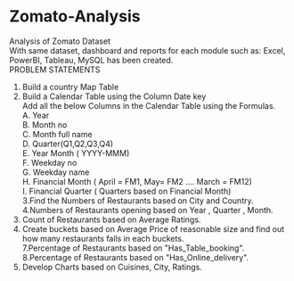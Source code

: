 # Zomato-Analysis
Analysis of Zomato Dataset <br/>
With same dataset, dashboard and reports for each module such as: Excel, PowerBI, Tableau, MySQL has been created. <br/>
PROBLEM STATEMENTS <br/>
1. Build a country Map Table <br/>
2. Build a Calendar Table using the Column Date key <br/>
  Add all the below Columns in the Calendar Table using the Formulas.<br/>
   A. Year<br/>
   B. Month no<br/>
   C. Month full name<br/>
   D. Quarter(Q1,Q2,Q3,Q4)<br/>
   E. Year Month ( YYYY-MMM)<br/>
   F. Weekday no<br/>
   G. Weekday name<br/>
   H. Financial Month ( April = FM1, May= FM2  …. March = FM12)<br/>
   I. Financial Quarter ( Quarters based on Financial Month)<br/>
3.Find the Numbers of Restaurants based on City and Country. <br/>
4.Numbers of Restaurants opening based on Year , Quarter , Month.<br/>
5. Count of Restaurants based on Average Ratings.<br/>
6. Create buckets based on Average Price of reasonable size and find out how many restaurants falls in each buckets.<br/>
7.Percentage of Restaurants based on "Has_Table_booking".<br/>
8.Percentage of Restaurants based on "Has_Online_delivery".<br/>
9. Develop Charts based on Cuisines, City, Ratings.<br/>
